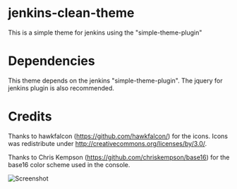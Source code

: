 jenkins-clean-theme
=================

This is a simple theme for jenkins using the "simple-theme-plugin"

Dependencies
=================

This theme depends on the jenkins "simple-theme-plugin". The jquery for jenkins plugin is also recommended.

Credits
=================

Thanks to hawkfalcon (https://github.com/hawkfalcon/) for the icons. Icons was redistribute under http://creativecommons.org/licenses/by/3.0/.

Thanks to Chris Kempson (https://github.com/chriskempson/base16) for the base16 color scheme used in the console.

![Screenshot](https://raw.github.com/coveo/jenkins-clean-theme/master/screenshot.png)

